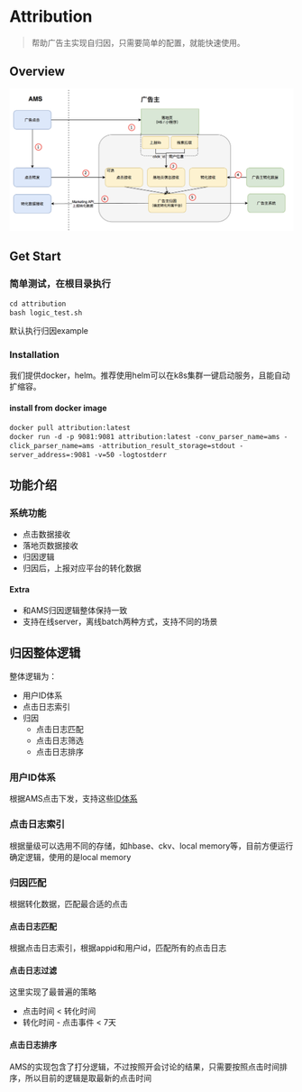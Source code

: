 # Attribution

> 帮助广告主实现自归因，只需要简单的配置，就能快速使用。

## Overview

![image-20200924172953477](README.assets/image-20200924172953477.png)

## Get Start

### 简单测试，在根目录执行

```shell
cd attribution
bash logic_test.sh
```

默认执行归因example

### Installation

我们提供docker，helm。推荐使用helm可以在k8s集群一键启动服务，且能自动扩缩容。

#### install from docker image

```shell
docker pull attribution:latest
docker run -d -p 9081:9081 attribution:latest -conv_parser_name=ams -click_parser_name=ams -attribution_result_storage=stdout -server_address=:9081 -v=50 -logtostderr
```

## 功能介绍

### 系统功能

- 点击数据接收
- 落地页数据接收
- 归因逻辑
- 归因后，上报对应平台的转化数据

#### Extra

- 和AMS归因逻辑整体保持一致
- 支持在线server，离线batch两种方式，支持不同的场景



## 归因整体逻辑

整体逻辑为：

- 用户ID体系
- 点击日志索引
- 归因
  - 点击日志匹配
  - 点击日志筛选
  - 点击日志排序



### 用户ID体系

根据AMS点击下发，支持这些[ID体系](https://git.code.oa.com/tssp/attribution/blob/master/internal/data/user_data.go)



### 点击日志索引

根据量级可以选用不同的存储，如hbase、ckv、local memory等，目前方便运行确定逻辑，使用的是local memory



### 归因匹配

根据转化数据，匹配最合适的点击

#### 点击日志匹配

根据点击日志索引，根据appid和用户id，匹配所有的点击日志



#### 点击日志过滤

这里实现了最普遍的策略

- 点击时间 < 转化时间
- 转化时间 - 点击事件 < 7天



#### 点击日志排序

AMS的实现包含了打分逻辑，不过按照开会讨论的结果，只需要按照点击时间排序，所以目前的逻辑是取最新的点击时间
